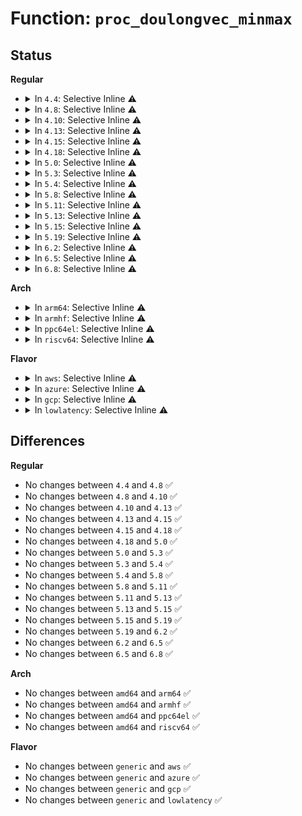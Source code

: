 # Function: <code>proc_doulongvec_minmax</code>

## Status
<b>Regular</b>
<ul>
<li>
<details>
<summary>In <code>4.4</code>: Selective Inline ⚠️</summary>

```c
int proc_doulongvec_minmax(struct ctl_table *table, int write, void *buffer, size_t *lenp, loff_t *ppos);
```

**Collision:** Unique Global

**Inline:** Selective

**Transformation:** False

**Instances:**

```
In kernel/sysctl.c (ffffffff81088560)
Location: kernel/sysctl.c:2453
Inline: True
Inline callers:
  - kernel/sysctl.c:proc_taint
Direct callers:
  - kernel/hung_task.c:proc_dohung_task_timeout_secs
  - mm/page-writeback.c:dirty_background_bytes_handler
  - mm/page-writeback.c:dirty_bytes_handler
  - mm/util.c:overcommit_kbytes_handler
  - mm/hugetlb.c:hugetlb_sysctl_handler_common
  - mm/hugetlb.c:hugetlb_overcommit_handler
  - mm/hugetlb.c:hugetlb_overcommit_handler
  - fs/file_table.c:proc_nr_files
  - fs/dcache.c:proc_nr_dentry
  - fs/inode.c:proc_nr_inodes
  - ipc/ipc_sysctl.c:proc_ipc_doulongvec_minmax
  - security/min_addr.c:mmap_min_addr_handler
```
**Symbols:**

```
ffffffff81088560-ffffffff8108859a: proc_doulongvec_minmax (STB_GLOBAL)
```
</details>
</li>
<li>
<details>
<summary>In <code>4.8</code>: Selective Inline ⚠️</summary>

```c
int proc_doulongvec_minmax(struct ctl_table *table, int write, void *buffer, size_t *lenp, loff_t *ppos);
```

**Collision:** Unique Global

**Inline:** Selective

**Transformation:** False

**Instances:**

```
In kernel/sysctl.c (ffffffff8108be4f)
Location: kernel/sysctl.c:2591
Inline: True
Inline callers:
  - kernel/sysctl.c:proc_taint
Direct callers:
  - kernel/hung_task.c:proc_dohung_task_timeout_secs
  - mm/page-writeback.c:dirty_bytes_handler
  - mm/page-writeback.c:dirty_background_bytes_handler
  - mm/util.c:overcommit_kbytes_handler
  - mm/hugetlb.c:hugetlb_overcommit_handler
  - mm/hugetlb.c:hugetlb_overcommit_handler
  - mm/hugetlb.c:hugetlb_sysctl_handler_common
  - fs/file_table.c:proc_nr_files
  - fs/dcache.c:proc_nr_dentry
  - fs/inode.c:proc_nr_inodes
  - ipc/ipc_sysctl.c:proc_ipc_doulongvec_minmax
  - security/min_addr.c:mmap_min_addr_handler
```
**Symbols:**

```
ffffffff8108bd70-ffffffff8108bdaa: proc_doulongvec_minmax (STB_GLOBAL)
```
</details>
</li>
<li>
<details>
<summary>In <code>4.10</code>: Selective Inline ⚠️</summary>

```c
int proc_doulongvec_minmax(struct ctl_table *table, int write, void *buffer, size_t *lenp, loff_t *ppos);
```

**Collision:** Unique Global

**Inline:** Selective

**Transformation:** False

**Instances:**

```
In kernel/sysctl.c (ffffffff81090daf)
Location: kernel/sysctl.c:2579
Inline: True
Inline callers:
  - kernel/sysctl.c:proc_taint
Direct callers:
  - kernel/hung_task.c:proc_dohung_task_timeout_secs
  - mm/page-writeback.c:dirty_bytes_handler
  - mm/page-writeback.c:dirty_background_bytes_handler
  - mm/util.c:overcommit_kbytes_handler
  - mm/hugetlb.c:hugetlb_overcommit_handler
  - mm/hugetlb.c:hugetlb_overcommit_handler
  - mm/hugetlb.c:hugetlb_sysctl_handler_common
  - fs/file_table.c:proc_nr_files
  - fs/dcache.c:proc_nr_dentry
  - fs/inode.c:proc_nr_inodes
  - ipc/ipc_sysctl.c:proc_ipc_doulongvec_minmax
  - security/min_addr.c:mmap_min_addr_handler
```
**Symbols:**

```
ffffffff81090cd0-ffffffff81090d0a: proc_doulongvec_minmax (STB_GLOBAL)
```
</details>
</li>
<li>
<details>
<summary>In <code>4.13</code>: Selective Inline ⚠️</summary>

```c
int proc_doulongvec_minmax(struct ctl_table *table, int write, void *buffer, size_t *lenp, loff_t *ppos);
```

**Collision:** Unique Global

**Inline:** Selective

**Transformation:** False

**Instances:**

```
In kernel/sysctl.c (ffffffff8108d4bf)
Location: kernel/sysctl.c:2786
Inline: True
Inline callers:
  - kernel/sysctl.c:proc_taint
Direct callers:
  - kernel/hung_task.c:proc_dohung_task_timeout_secs
  - mm/page-writeback.c:dirty_bytes_handler
  - mm/page-writeback.c:dirty_background_bytes_handler
  - mm/util.c:overcommit_kbytes_handler
  - mm/hugetlb.c:hugetlb_overcommit_handler
  - mm/hugetlb.c:hugetlb_overcommit_handler
  - mm/hugetlb.c:hugetlb_sysctl_handler_common
  - fs/file_table.c:proc_nr_files
  - fs/dcache.c:proc_nr_dentry
  - fs/inode.c:proc_nr_inodes
  - ipc/ipc_sysctl.c:proc_ipc_doulongvec_minmax
  - security/min_addr.c:mmap_min_addr_handler
```
**Symbols:**

```
ffffffff8108d400-ffffffff8108d429: proc_doulongvec_minmax (STB_GLOBAL)
```
</details>
</li>
<li>
<details>
<summary>In <code>4.15</code>: Selective Inline ⚠️</summary>

```c
int proc_doulongvec_minmax(struct ctl_table *table, int write, void *buffer, size_t *lenp, loff_t *ppos);
```

**Collision:** Unique Global

**Inline:** Selective

**Transformation:** False

**Instances:**

```
In kernel/sysctl.c (ffffffff81094ddf)
Location: kernel/sysctl.c:2819
Inline: True
Inline callers:
  - kernel/sysctl.c:proc_taint
Direct callers:
  - kernel/hung_task.c:proc_dohung_task_timeout_secs
  - mm/page-writeback.c:dirty_bytes_handler
  - mm/page-writeback.c:dirty_background_bytes_handler
  - mm/util.c:overcommit_kbytes_handler
  - mm/hugetlb.c:hugetlb_overcommit_handler
  - mm/hugetlb.c:hugetlb_overcommit_handler
  - mm/hugetlb.c:hugetlb_sysctl_handler_common
  - fs/file_table.c:proc_nr_files
  - fs/dcache.c:proc_nr_dentry
  - fs/inode.c:proc_nr_inodes
  - ipc/ipc_sysctl.c:proc_ipc_doulongvec_minmax
  - security/min_addr.c:mmap_min_addr_handler
```
**Symbols:**

```
ffffffff81094d20-ffffffff81094d49: proc_doulongvec_minmax (STB_GLOBAL)
```
</details>
</li>
<li>
<details>
<summary>In <code>4.18</code>: Selective Inline ⚠️</summary>

```c
int proc_doulongvec_minmax(struct ctl_table *table, int write, void *buffer, size_t *lenp, loff_t *ppos);
```

**Collision:** Unique Global

**Inline:** Selective

**Transformation:** False

**Instances:**

```
In kernel/sysctl.c (ffffffff810987bd)
Location: kernel/sysctl.c:2827
Inline: True
Inline callers:
  - kernel/sysctl.c:proc_taint
Direct callers:
  - kernel/hung_task.c:proc_dohung_task_timeout_secs
  - mm/page-writeback.c:dirty_bytes_handler
  - mm/page-writeback.c:dirty_background_bytes_handler
  - mm/util.c:overcommit_kbytes_handler
  - mm/hugetlb.c:hugetlb_overcommit_handler
  - mm/hugetlb.c:hugetlb_overcommit_handler
  - mm/hugetlb.c:hugetlb_sysctl_handler_common
  - fs/file_table.c:proc_nr_files
  - fs/dcache.c:proc_nr_dentry
  - fs/inode.c:proc_nr_inodes
  - ipc/ipc_sysctl.c:proc_ipc_doulongvec_minmax
  - security/min_addr.c:mmap_min_addr_handler
```
**Symbols:**

```
ffffffff810986b0-ffffffff810986d9: proc_doulongvec_minmax (STB_GLOBAL)
```
</details>
</li>
<li>
<details>
<summary>In <code>5.0</code>: Selective Inline ⚠️</summary>

```c
int proc_doulongvec_minmax(struct ctl_table *table, int write, void *buffer, size_t *lenp, loff_t *ppos);
```

**Collision:** Unique Global

**Inline:** Selective

**Transformation:** False

**Instances:**

```
In kernel/sysctl.c (ffffffff810a0b4d)
Location: kernel/sysctl.c:2886
Inline: True
Inline callers:
  - kernel/sysctl.c:proc_taint
Direct callers:
  - kernel/hung_task.c:proc_dohung_task_timeout_secs
  - mm/page-writeback.c:dirty_bytes_handler
  - mm/page-writeback.c:dirty_background_bytes_handler
  - mm/util.c:overcommit_kbytes_handler
  - mm/hugetlb.c:hugetlb_overcommit_handler
  - mm/hugetlb.c:hugetlb_overcommit_handler
  - mm/hugetlb.c:hugetlb_sysctl_handler_common
  - fs/file_table.c:proc_nr_files
  - fs/dcache.c:proc_nr_dentry
  - fs/inode.c:proc_nr_inodes
  - ipc/ipc_sysctl.c:proc_ipc_doulongvec_minmax
  - security/min_addr.c:mmap_min_addr_handler
  - net/core/sysctl_net_core.c:proc_dolongvec_minmax_bpf_restricted
```
**Symbols:**

```
ffffffff810a0a40-ffffffff810a0a69: proc_doulongvec_minmax (STB_GLOBAL)
```
</details>
</li>
<li>
<details>
<summary>In <code>5.3</code>: Selective Inline ⚠️</summary>

```c
int proc_doulongvec_minmax(struct ctl_table *table, int write, void *buffer, size_t *lenp, loff_t *ppos);
```

**Collision:** Unique Global

**Inline:** Selective

**Transformation:** False

**Instances:**

```
In kernel/sysctl.c (ffffffff810a54a5)
Location: kernel/sysctl.c:2967
Inline: True
Inline callers:
  - kernel/sysctl.c:proc_taint
Direct callers:
  - kernel/hung_task.c:proc_dohung_task_timeout_secs
  - mm/page-writeback.c:dirty_bytes_handler
  - mm/page-writeback.c:dirty_background_bytes_handler
  - mm/util.c:overcommit_kbytes_handler
  - mm/hugetlb.c:hugetlb_overcommit_handler
  - mm/hugetlb.c:hugetlb_overcommit_handler
  - mm/hugetlb.c:hugetlb_sysctl_handler_common
  - fs/file_table.c:proc_nr_files
  - fs/dcache.c:proc_nr_dentry
  - fs/inode.c:proc_nr_inodes
  - ipc/ipc_sysctl.c:proc_ipc_doulongvec_minmax
  - security/min_addr.c:mmap_min_addr_handler
  - net/core/sysctl_net_core.c:proc_dolongvec_minmax_bpf_restricted
```
**Symbols:**

```
ffffffff810a5380-ffffffff810a53af: proc_doulongvec_minmax (STB_GLOBAL)
```
</details>
</li>
<li>
<details>
<summary>In <code>5.4</code>: Selective Inline ⚠️</summary>

```c
int proc_doulongvec_minmax(struct ctl_table *table, int write, void *buffer, size_t *lenp, loff_t *ppos);
```

**Collision:** Unique Global

**Inline:** Selective

**Transformation:** False

**Instances:**

```
In kernel/sysctl.c (ffffffff810aba85)
Location: kernel/sysctl.c:2969
Inline: True
Inline callers:
  - kernel/sysctl.c:proc_taint
Direct callers:
  - kernel/hung_task.c:proc_dohung_task_timeout_secs
  - mm/page-writeback.c:dirty_bytes_handler
  - mm/page-writeback.c:dirty_background_bytes_handler
  - mm/util.c:overcommit_kbytes_handler
  - mm/hugetlb.c:hugetlb_overcommit_handler
  - mm/hugetlb.c:hugetlb_overcommit_handler
  - mm/hugetlb.c:hugetlb_sysctl_handler_common
  - fs/file_table.c:proc_nr_files
  - fs/dcache.c:proc_nr_dentry
  - fs/inode.c:proc_nr_inodes
  - fs/quota/dquot.c:do_proc_dqstats
  - ipc/ipc_sysctl.c:proc_ipc_doulongvec_minmax
  - security/min_addr.c:mmap_min_addr_handler
  - net/core/sysctl_net_core.c:proc_dolongvec_minmax_bpf_restricted
```
**Symbols:**

```
ffffffff810ab960-ffffffff810ab98f: proc_doulongvec_minmax (STB_GLOBAL)
```
</details>
</li>
<li>
<details>
<summary>In <code>5.8</code>: Selective Inline ⚠️</summary>

```c
int proc_doulongvec_minmax(struct ctl_table *table, int write, void *buffer, size_t *lenp, loff_t *ppos);
```

**Collision:** Unique Global

**Inline:** Selective

**Transformation:** False

**Instances:**

```
In kernel/sysctl.c (ffffffff810b304b)
Location: kernel/sysctl.c:1216
Inline: True
Inline callers:
  - kernel/sysctl.c:proc_taint
Direct callers:
  - kernel/hung_task.c:proc_dohung_task_timeout_secs
  - mm/page-writeback.c:dirty_bytes_handler
  - mm/page-writeback.c:dirty_background_bytes_handler
  - mm/util.c:overcommit_kbytes_handler
  - mm/hugetlb.c:hugetlb_overcommit_handler
  - mm/hugetlb.c:hugetlb_overcommit_handler
  - mm/hugetlb.c:hugetlb_sysctl_handler_common
  - fs/file_table.c:proc_nr_files
  - fs/dcache.c:proc_nr_dentry
  - fs/inode.c:proc_nr_inodes
  - fs/quota/dquot.c:do_proc_dqstats
  - ipc/ipc_sysctl.c:proc_ipc_doulongvec_minmax
  - security/min_addr.c:mmap_min_addr_handler
  - net/core/sysctl_net_core.c:proc_dolongvec_minmax_bpf_restricted
```
**Symbols:**

```
ffffffff810b2f30-ffffffff810b2f5f: proc_doulongvec_minmax (STB_GLOBAL)
```
</details>
</li>
<li>
<details>
<summary>In <code>5.11</code>: Selective Inline ⚠️</summary>

```c
int proc_doulongvec_minmax(struct ctl_table *table, int write, void *buffer, size_t *lenp, loff_t *ppos);
```

**Collision:** Unique Global

**Inline:** Selective

**Transformation:** False

**Instances:**

```
In kernel/sysctl.c (ffffffff810ae87b)
Location: kernel/sysctl.c:1215
Inline: True
Inline callers:
  - kernel/sysctl.c:proc_taint
Direct callers:
  - kernel/hung_task.c:proc_dohung_task_timeout_secs
  - mm/page-writeback.c:dirty_bytes_handler
  - mm/page-writeback.c:dirty_background_bytes_handler
  - mm/util.c:overcommit_kbytes_handler
  - mm/hugetlb.c:hugetlb_overcommit_handler
  - mm/hugetlb.c:hugetlb_overcommit_handler
  - mm/hugetlb.c:hugetlb_sysctl_handler_common
  - fs/file_table.c:proc_nr_files
  - fs/dcache.c:proc_nr_dentry
  - fs/inode.c:proc_nr_inodes
  - fs/quota/dquot.c:do_proc_dqstats
  - ipc/ipc_sysctl.c:proc_ipc_doulongvec_minmax
  - security/min_addr.c:mmap_min_addr_handler
  - net/core/sysctl_net_core.c:proc_dolongvec_minmax_bpf_restricted
```
**Symbols:**

```
ffffffff810ae760-ffffffff810ae78f: proc_doulongvec_minmax (STB_GLOBAL)
```
</details>
</li>
<li>
<details>
<summary>In <code>5.13</code>: Selective Inline ⚠️</summary>

```c
int proc_doulongvec_minmax(struct ctl_table *table, int write, void *buffer, size_t *lenp, loff_t *ppos);
```

**Collision:** Unique Global

**Inline:** Selective

**Transformation:** False

**Instances:**

```
In kernel/sysctl.c (ffffffff810af81b)
Location: kernel/sysctl.c:1286
Inline: True
Inline callers:
  - kernel/sysctl.c:proc_taint
Direct callers:
  - kernel/hung_task.c:proc_dohung_task_timeout_secs
  - mm/page-writeback.c:dirty_bytes_handler
  - mm/page-writeback.c:dirty_background_bytes_handler
  - mm/util.c:overcommit_kbytes_handler
  - mm/hugetlb.c:hugetlb_overcommit_handler
  - mm/hugetlb.c:hugetlb_overcommit_handler
  - mm/hugetlb.c:hugetlb_sysctl_handler_common
  - fs/file_table.c:proc_nr_files
  - fs/dcache.c:proc_nr_dentry
  - fs/inode.c:proc_nr_inodes
  - fs/quota/dquot.c:do_proc_dqstats
  - ipc/ipc_sysctl.c:proc_ipc_doulongvec_minmax
  - security/min_addr.c:mmap_min_addr_handler
  - net/core/sysctl_net_core.c:proc_dolongvec_minmax_bpf_restricted
```
**Symbols:**

```
ffffffff810af700-ffffffff810af72f: proc_doulongvec_minmax (STB_GLOBAL)
```
</details>
</li>
<li>
<details>
<summary>In <code>5.15</code>: Selective Inline ⚠️</summary>

```c
int proc_doulongvec_minmax(struct ctl_table *table, int write, void *buffer, size_t *lenp, loff_t *ppos);
```

**Collision:** Unique Global

**Inline:** Selective

**Transformation:** False

**Instances:**

```
In kernel/sysctl.c (ffffffff810c216b)
Location: kernel/sysctl.c:1330
Inline: True
Inline callers:
  - kernel/sysctl.c:proc_taint
Direct callers:
  - kernel/hung_task.c:proc_dohung_task_timeout_secs
  - mm/page-writeback.c:dirty_bytes_handler
  - mm/page-writeback.c:dirty_background_bytes_handler
  - mm/util.c:overcommit_kbytes_handler
  - mm/hugetlb.c:hugetlb_overcommit_handler
  - mm/hugetlb.c:hugetlb_overcommit_handler
  - mm/hugetlb.c:hugetlb_sysctl_handler_common
  - fs/file_table.c:proc_nr_files
  - fs/dcache.c:proc_nr_dentry
  - fs/inode.c:proc_nr_inodes
  - fs/quota/dquot.c:do_proc_dqstats
  - ipc/ipc_sysctl.c:proc_ipc_doulongvec_minmax
  - security/min_addr.c:mmap_min_addr_handler
  - net/core/sysctl_net_core.c:proc_dolongvec_minmax_bpf_restricted
```
**Symbols:**

```
ffffffff810c2050-ffffffff810c207f: proc_doulongvec_minmax (STB_GLOBAL)
```
</details>
</li>
<li>
<details>
<summary>In <code>5.19</code>: Selective Inline ⚠️</summary>

```c
int proc_doulongvec_minmax(struct ctl_table *table, int write, void *buffer, size_t *lenp, loff_t *ppos);
```

**Collision:** Unique Global

**Inline:** Selective

**Transformation:** False

**Instances:**

```
In kernel/sysctl.c (ffffffff810d98d7)
Location: kernel/sysctl.c:1139
Inline: True
Inline callers:
  - kernel/sysctl.c:proc_taint
Direct callers:
  - kernel/umh.c:proc_cap_handler
  - mm/page-writeback.c:dirty_bytes_handler
  - mm/page-writeback.c:dirty_background_bytes_handler
  - mm/util.c:overcommit_kbytes_handler
  - mm/hugetlb.c:hugetlb_overcommit_handler
  - mm/hugetlb.c:hugetlb_overcommit_handler
  - mm/hugetlb.c:hugetlb_sysctl_handler_common
  - fs/file_table.c:proc_nr_files
  - fs/dcache.c:proc_nr_dentry
  - fs/inode.c:proc_nr_inodes
  - fs/quota/dquot.c:do_proc_dqstats
  - security/min_addr.c:mmap_min_addr_handler
  - net/core/sysctl_net_core.c:proc_dolongvec_minmax_bpf_restricted
```
**Symbols:**

```
ffffffff810d97a0-ffffffff810d97db: proc_doulongvec_minmax (STB_GLOBAL)
```
</details>
</li>
<li>
<details>
<summary>In <code>6.2</code>: Selective Inline ⚠️</summary>

```c
int proc_doulongvec_minmax(struct ctl_table *table, int write, void *buffer, size_t *lenp, loff_t *ppos);
```

**Collision:** Unique Global

**Inline:** Selective

**Transformation:** False

**Instances:**

```
In kernel/sysctl.c (ffffffff810f8927)
Location: kernel/sysctl.c:1146
Inline: True
Inline callers:
  - kernel/sysctl.c:proc_taint
Direct callers:
  - kernel/umh.c:proc_cap_handler
  - mm/page-writeback.c:dirty_bytes_handler
  - mm/page-writeback.c:dirty_background_bytes_handler
  - mm/util.c:overcommit_kbytes_handler
  - mm/hugetlb.c:hugetlb_overcommit_handler
  - mm/hugetlb.c:hugetlb_overcommit_handler
  - mm/hugetlb.c:hugetlb_sysctl_handler_common
  - fs/file_table.c:proc_nr_files
  - fs/dcache.c:proc_nr_dentry
  - fs/inode.c:proc_nr_inodes
  - fs/quota/dquot.c:do_proc_dqstats
  - security/min_addr.c:mmap_min_addr_handler
  - net/core/sysctl_net_core.c:proc_dolongvec_minmax_bpf_restricted
```
**Symbols:**

```
ffffffff810f87d0-ffffffff810f880b: proc_doulongvec_minmax (STB_GLOBAL)
```
</details>
</li>
<li>
<details>
<summary>In <code>6.5</code>: Selective Inline ⚠️</summary>

```c
int proc_doulongvec_minmax(struct ctl_table *table, int write, void *buffer, size_t *lenp, loff_t *ppos);
```

**Collision:** Unique Global

**Inline:** Selective

**Transformation:** False

**Instances:**

```
In kernel/sysctl.c (ffffffff81104d07)
Location: kernel/sysctl.c:1124
Inline: True
Inline callers:
  - kernel/sysctl.c:proc_taint
Direct callers:
  - kernel/umh.c:proc_cap_handler
  - kernel/umh.c:proc_cap_handler
  - mm/page-writeback.c:dirty_bytes_handler
  - mm/page-writeback.c:dirty_background_bytes_handler
  - mm/util.c:overcommit_kbytes_handler
  - mm/hugetlb.c:hugetlb_overcommit_handler
  - mm/hugetlb.c:hugetlb_overcommit_handler
  - mm/hugetlb.c:hugetlb_sysctl_handler_common
  - fs/file_table.c:proc_nr_files
  - fs/dcache.c:proc_nr_dentry
  - fs/inode.c:proc_nr_inodes
  - fs/quota/dquot.c:do_proc_dqstats
  - security/min_addr.c:mmap_min_addr_handler
  - net/core/sysctl_net_core.c:proc_dolongvec_minmax_bpf_restricted
  - net/ipv4/sysctl_net_ipv4.c:ipv4_ping_group_range
```
**Symbols:**

```
ffffffff81104bb0-ffffffff81104beb: proc_doulongvec_minmax (STB_GLOBAL)
```
</details>
</li>
<li>
<details>
<summary>In <code>6.8</code>: Selective Inline ⚠️</summary>

```c
int proc_doulongvec_minmax(struct ctl_table *table, int write, void *buffer, size_t *lenp, loff_t *ppos);
```

**Collision:** Unique Global

**Inline:** Selective

**Transformation:** False

**Instances:**

```
In kernel/sysctl.c (ffffffff8110e657)
Location: kernel/sysctl.c:1124
Inline: True
Inline callers:
  - kernel/sysctl.c:proc_taint
Direct callers:
  - kernel/umh.c:proc_cap_handler
  - kernel/umh.c:proc_cap_handler
  - mm/page-writeback.c:dirty_bytes_handler
  - mm/page-writeback.c:dirty_background_bytes_handler
  - mm/util.c:overcommit_kbytes_handler
  - mm/hugetlb.c:hugetlb_overcommit_handler
  - mm/hugetlb.c:hugetlb_overcommit_handler
  - mm/hugetlb.c:hugetlb_sysctl_handler_common
  - fs/file_table.c:proc_nr_files
  - fs/dcache.c:proc_nr_dentry
  - fs/inode.c:proc_nr_inodes
  - fs/quota/dquot.c:do_proc_dqstats
  - security/min_addr.c:mmap_min_addr_handler
  - net/core/sysctl_net_core.c:proc_dolongvec_minmax_bpf_restricted
  - net/ipv4/sysctl_net_ipv4.c:ipv4_ping_group_range
```
**Symbols:**

```
ffffffff8110e500-ffffffff8110e53b: proc_doulongvec_minmax (STB_GLOBAL)
```
</details>
</li>
</ul>
<b>Arch</b>
<ul>
<li>
<details>
<summary>In <code>arm64</code>: Selective Inline ⚠️</summary>

```c
int proc_doulongvec_minmax(struct ctl_table *table, int write, void *buffer, size_t *lenp, loff_t *ppos);
```

**Collision:** Unique Global

**Inline:** Selective

**Transformation:** False

**Instances:**

```
In kernel/sysctl.c (ffff80001010418c)
Location: kernel/sysctl.c:2969
Inline: True
Inline callers:
  - kernel/sysctl.c:proc_taint
Direct callers:
  - kernel/hung_task.c:proc_dohung_task_timeout_secs
  - mm/page-writeback.c:dirty_bytes_handler
  - mm/page-writeback.c:dirty_background_bytes_handler
  - mm/util.c:overcommit_kbytes_handler
  - mm/hugetlb.c:hugetlb_overcommit_handler
  - mm/hugetlb.c:hugetlb_overcommit_handler
  - mm/hugetlb.c:hugetlb_sysctl_handler_common
  - fs/file_table.c:proc_nr_files
  - fs/dcache.c:proc_nr_dentry
  - fs/inode.c:proc_nr_inodes
  - fs/quota/dquot.c:do_proc_dqstats
  - ipc/ipc_sysctl.c:proc_ipc_doulongvec_minmax
  - security/min_addr.c:mmap_min_addr_handler
  - net/core/sysctl_net_core.c:proc_dolongvec_minmax_bpf_restricted
```
**Symbols:**

```
ffff800010104018-ffff800010104080: proc_doulongvec_minmax (STB_GLOBAL)
```
</details>
</li>
<li>
<details>
<summary>In <code>armhf</code>: Selective Inline ⚠️</summary>

```c
int proc_doulongvec_minmax(struct ctl_table *table, int write, void *buffer, size_t *lenp, loff_t *ppos);
```

**Collision:** Unique Global

**Inline:** Selective

**Transformation:** False

**Instances:**

```
In kernel/sysctl.c (c0360328)
Location: kernel/sysctl.c:2969
Inline: True
Inline callers:
  - kernel/sysctl.c:proc_taint
Direct callers:
  - kernel/hung_task.c:proc_dohung_task_timeout_secs
  - mm/page-writeback.c:dirty_bytes_handler
  - mm/page-writeback.c:dirty_background_bytes_handler
  - mm/util.c:overcommit_kbytes_handler
  - fs/file_table.c:proc_nr_files
  - fs/dcache.c:proc_nr_dentry
  - fs/inode.c:proc_nr_inodes
  - fs/quota/dquot.c:do_proc_dqstats
  - ipc/ipc_sysctl.c:proc_ipc_doulongvec_minmax
  - security/min_addr.c:mmap_min_addr_handler
  - net/core/sysctl_net_core.c:proc_dolongvec_minmax_bpf_restricted
```
**Symbols:**

```
c03601dc-c036022c: proc_doulongvec_minmax (STB_GLOBAL)
```
</details>
</li>
<li>
<details>
<summary>In <code>ppc64el</code>: Selective Inline ⚠️</summary>

```c
int proc_doulongvec_minmax(struct ctl_table *table, int write, void *buffer, size_t *lenp, loff_t *ppos);
```

**Collision:** Unique Global

**Inline:** Selective

**Transformation:** False

**Instances:**

```
In kernel/sysctl.c (c00000000014c224)
Location: kernel/sysctl.c:2969
Inline: True
Inline callers:
  - kernel/sysctl.c:proc_taint
Direct callers:
  - kernel/hung_task.c:proc_dohung_task_timeout_secs
  - mm/page-writeback.c:dirty_bytes_handler
  - mm/page-writeback.c:dirty_background_bytes_handler
  - mm/util.c:overcommit_kbytes_handler
  - mm/hugetlb.c:hugetlb_overcommit_handler
  - mm/hugetlb.c:hugetlb_overcommit_handler
  - mm/hugetlb.c:hugetlb_sysctl_handler_common
  - fs/file_table.c:proc_nr_files
  - fs/dcache.c:proc_nr_dentry
  - fs/inode.c:proc_nr_inodes
  - fs/quota/dquot.c:do_proc_dqstats
  - fs/quota/dquot.c:do_proc_dqstats
  - ipc/ipc_sysctl.c:proc_ipc_doulongvec_minmax
  - security/min_addr.c:mmap_min_addr_handler
  - net/core/sysctl_net_core.c:proc_dolongvec_minmax_bpf_restricted
```
**Symbols:**

```
c00000000014c0c0-c00000000014c100: proc_doulongvec_minmax (STB_GLOBAL)
```
</details>
</li>
<li>
<details>
<summary>In <code>riscv64</code>: Selective Inline ⚠️</summary>

```c
int proc_doulongvec_minmax(struct ctl_table *table, int write, void *buffer, size_t *lenp, loff_t *ppos);
```

**Collision:** Unique Global

**Inline:** Selective

**Transformation:** False

**Instances:**

```
In kernel/sysctl.c (ffffffe0000c9f9c)
Location: kernel/sysctl.c:2969
Inline: True
Inline callers:
  - kernel/sysctl.c:proc_taint
Direct callers:
  - kernel/hung_task.c:proc_dohung_task_timeout_secs
  - mm/page-writeback.c:dirty_bytes_handler
  - mm/page-writeback.c:dirty_background_bytes_handler
  - mm/util.c:overcommit_kbytes_handler
  - mm/hugetlb.c:hugetlb_overcommit_handler
  - mm/hugetlb.c:hugetlb_overcommit_handler
  - mm/hugetlb.c:hugetlb_sysctl_handler
  - fs/file_table.c:proc_nr_files
  - fs/dcache.c:proc_nr_dentry
  - fs/inode.c:proc_nr_inodes
  - fs/quota/dquot.c:do_proc_dqstats
  - ipc/ipc_sysctl.c:proc_ipc_doulongvec_minmax
  - security/min_addr.c:mmap_min_addr_handler
  - net/core/sysctl_net_core.c:proc_dolongvec_minmax_bpf_restricted
```
**Symbols:**

```
ffffffe0000c9e96-ffffffe0000c9ee6: proc_doulongvec_minmax (STB_GLOBAL)
```
</details>
</li>
</ul>
<b>Flavor</b>
<ul>
<li>
<details>
<summary>In <code>aws</code>: Selective Inline ⚠️</summary>

```c
int proc_doulongvec_minmax(struct ctl_table *table, int write, void *buffer, size_t *lenp, loff_t *ppos);
```

**Collision:** Unique Global

**Inline:** Selective

**Transformation:** False

**Instances:**

```
In kernel/sysctl.c (ffffffff810a53a5)
Location: kernel/sysctl.c:2969
Inline: True
Inline callers:
  - kernel/sysctl.c:proc_taint
Direct callers:
  - kernel/hung_task.c:proc_dohung_task_timeout_secs
  - mm/page-writeback.c:dirty_bytes_handler
  - mm/page-writeback.c:dirty_background_bytes_handler
  - mm/util.c:overcommit_kbytes_handler
  - mm/hugetlb.c:hugetlb_overcommit_handler
  - mm/hugetlb.c:hugetlb_overcommit_handler
  - mm/hugetlb.c:hugetlb_sysctl_handler_common
  - fs/file_table.c:proc_nr_files
  - fs/dcache.c:proc_nr_dentry
  - fs/inode.c:proc_nr_inodes
  - fs/quota/dquot.c:do_proc_dqstats
  - ipc/ipc_sysctl.c:proc_ipc_doulongvec_minmax
  - security/min_addr.c:mmap_min_addr_handler
  - net/core/sysctl_net_core.c:proc_dolongvec_minmax_bpf_restricted
```
**Symbols:**

```
ffffffff810a5280-ffffffff810a52af: proc_doulongvec_minmax (STB_GLOBAL)
```
</details>
</li>
<li>
<details>
<summary>In <code>azure</code>: Selective Inline ⚠️</summary>

```c
int proc_doulongvec_minmax(struct ctl_table *table, int write, void *buffer, size_t *lenp, loff_t *ppos);
```

**Collision:** Unique Global

**Inline:** Selective

**Transformation:** False

**Instances:**

```
In kernel/sysctl.c (ffffffff81093d85)
Location: kernel/sysctl.c:2969
Inline: True
Inline callers:
  - kernel/sysctl.c:proc_taint
Direct callers:
  - kernel/hung_task.c:proc_dohung_task_timeout_secs
  - mm/page-writeback.c:dirty_bytes_handler
  - mm/page-writeback.c:dirty_background_bytes_handler
  - mm/util.c:overcommit_kbytes_handler
  - mm/hugetlb.c:hugetlb_overcommit_handler
  - mm/hugetlb.c:hugetlb_overcommit_handler
  - mm/hugetlb.c:hugetlb_sysctl_handler_common
  - fs/file_table.c:proc_nr_files
  - fs/dcache.c:proc_nr_dentry
  - fs/inode.c:proc_nr_inodes
  - fs/quota/dquot.c:do_proc_dqstats
  - ipc/ipc_sysctl.c:proc_ipc_doulongvec_minmax
  - security/min_addr.c:mmap_min_addr_handler
  - net/core/sysctl_net_core.c:proc_dolongvec_minmax_bpf_restricted
```
**Symbols:**

```
ffffffff81093c60-ffffffff81093c8f: proc_doulongvec_minmax (STB_GLOBAL)
```
</details>
</li>
<li>
<details>
<summary>In <code>gcp</code>: Selective Inline ⚠️</summary>

```c
int proc_doulongvec_minmax(struct ctl_table *table, int write, void *buffer, size_t *lenp, loff_t *ppos);
```

**Collision:** Unique Global

**Inline:** Selective

**Transformation:** False

**Instances:**

```
In kernel/sysctl.c (ffffffff810a5355)
Location: kernel/sysctl.c:2969
Inline: True
Inline callers:
  - kernel/sysctl.c:proc_taint
Direct callers:
  - kernel/hung_task.c:proc_dohung_task_timeout_secs
  - mm/page-writeback.c:dirty_bytes_handler
  - mm/page-writeback.c:dirty_background_bytes_handler
  - mm/util.c:overcommit_kbytes_handler
  - mm/hugetlb.c:hugetlb_overcommit_handler
  - mm/hugetlb.c:hugetlb_overcommit_handler
  - mm/hugetlb.c:hugetlb_sysctl_handler_common
  - fs/file_table.c:proc_nr_files
  - fs/dcache.c:proc_nr_dentry
  - fs/inode.c:proc_nr_inodes
  - fs/quota/dquot.c:do_proc_dqstats
  - ipc/ipc_sysctl.c:proc_ipc_doulongvec_minmax
  - security/min_addr.c:mmap_min_addr_handler
  - net/core/sysctl_net_core.c:proc_dolongvec_minmax_bpf_restricted
```
**Symbols:**

```
ffffffff810a5230-ffffffff810a525f: proc_doulongvec_minmax (STB_GLOBAL)
```
</details>
</li>
<li>
<details>
<summary>In <code>lowlatency</code>: Selective Inline ⚠️</summary>

```c
int proc_doulongvec_minmax(struct ctl_table *table, int write, void *buffer, size_t *lenp, loff_t *ppos);
```

**Collision:** Unique Global

**Inline:** Selective

**Transformation:** False

**Instances:**

```
In kernel/sysctl.c (ffffffff810ad415)
Location: kernel/sysctl.c:2969
Inline: True
Inline callers:
  - kernel/sysctl.c:proc_taint
Direct callers:
  - kernel/hung_task.c:proc_dohung_task_timeout_secs
  - mm/page-writeback.c:dirty_bytes_handler
  - mm/page-writeback.c:dirty_background_bytes_handler
  - mm/util.c:overcommit_kbytes_handler
  - mm/hugetlb.c:hugetlb_overcommit_handler
  - mm/hugetlb.c:hugetlb_overcommit_handler
  - mm/hugetlb.c:hugetlb_sysctl_handler_common
  - fs/file_table.c:proc_nr_files
  - fs/dcache.c:proc_nr_dentry
  - fs/inode.c:proc_nr_inodes
  - fs/quota/dquot.c:do_proc_dqstats
  - ipc/ipc_sysctl.c:proc_ipc_doulongvec_minmax
  - security/min_addr.c:mmap_min_addr_handler
  - net/core/sysctl_net_core.c:proc_dolongvec_minmax_bpf_restricted
```
**Symbols:**

```
ffffffff810ad2f0-ffffffff810ad31f: proc_doulongvec_minmax (STB_GLOBAL)
```
</details>
</li>
</ul>

## Differences
<b>Regular</b>
<ul>
<li>
No changes between <code>4.4</code> and <code>4.8</code> ✅
</li>
<li>
No changes between <code>4.8</code> and <code>4.10</code> ✅
</li>
<li>
No changes between <code>4.10</code> and <code>4.13</code> ✅
</li>
<li>
No changes between <code>4.13</code> and <code>4.15</code> ✅
</li>
<li>
No changes between <code>4.15</code> and <code>4.18</code> ✅
</li>
<li>
No changes between <code>4.18</code> and <code>5.0</code> ✅
</li>
<li>
No changes between <code>5.0</code> and <code>5.3</code> ✅
</li>
<li>
No changes between <code>5.3</code> and <code>5.4</code> ✅
</li>
<li>
No changes between <code>5.4</code> and <code>5.8</code> ✅
</li>
<li>
No changes between <code>5.8</code> and <code>5.11</code> ✅
</li>
<li>
No changes between <code>5.11</code> and <code>5.13</code> ✅
</li>
<li>
No changes between <code>5.13</code> and <code>5.15</code> ✅
</li>
<li>
No changes between <code>5.15</code> and <code>5.19</code> ✅
</li>
<li>
No changes between <code>5.19</code> and <code>6.2</code> ✅
</li>
<li>
No changes between <code>6.2</code> and <code>6.5</code> ✅
</li>
<li>
No changes between <code>6.5</code> and <code>6.8</code> ✅
</li>
</ul>
<b>Arch</b>
<ul>
<li>
No changes between <code>amd64</code> and <code>arm64</code> ✅
</li>
<li>
No changes between <code>amd64</code> and <code>armhf</code> ✅
</li>
<li>
No changes between <code>amd64</code> and <code>ppc64el</code> ✅
</li>
<li>
No changes between <code>amd64</code> and <code>riscv64</code> ✅
</li>
</ul>
<b>Flavor</b>
<ul>
<li>
No changes between <code>generic</code> and <code>aws</code> ✅
</li>
<li>
No changes between <code>generic</code> and <code>azure</code> ✅
</li>
<li>
No changes between <code>generic</code> and <code>gcp</code> ✅
</li>
<li>
No changes between <code>generic</code> and <code>lowlatency</code> ✅
</li>
</ul>
